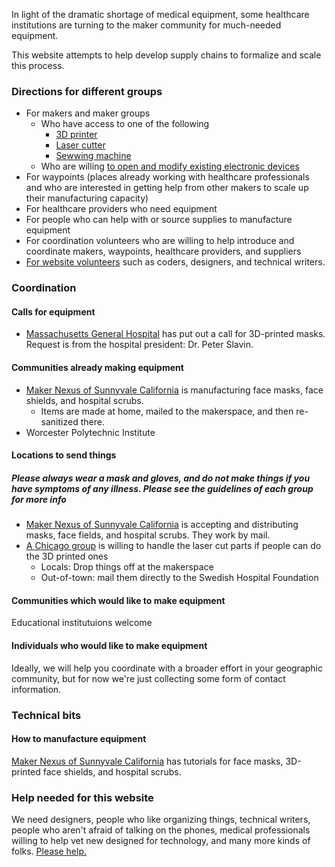 In light of the dramatic shortage of medical equipment, some healthcare institutions are turning to the maker community for much-needed equipment.

This website attempts to help develop supply chains to formalize and scale this process.

### Directions for different groups

- For makers and maker groups
  - Who have access to one of the following
    - [3D printer](equipment/printables.md)
    - [Laser cutter](equipment/cuttables.md)
    - [Sewwing machine](quipment/sewwables.md)
  - Who are willing [to open and modify existing electronic devices](equipment/hackables.md)
- For waypoints (places already working with healthcare professionals and who are interested in getting help from other makers to scale up their manufacturing capacity)
- For healthcare providers who need equipment
- For people who can help with or source supplies to manufacture equipment
- For coordination volunteers who are willing to help introduce and coordinate makers, waypoints, healthcare providers, and suppliers
- [For website volunteers](readme.html) such as coders, designers, and technical writers.

### Coordination

#### Calls for equipment

- [Massachusetts General Hospital](https://www.nbcboston.com/news/coronavirus/mgh-desperately-needs-supplies-president-says/2094292/) has put out a call for 3D-printed masks. Request is from the hospital president: Dr. Peter Slavin.

#### Communities already making equipment

- [Maker Nexus of Sunnyvale California](http://makernexuswiki.com/index.php?title=MN_COVID_Response) is manufacturing face masks, face shields, and hospital scrubs.
  - Items are made at home, mailed to the makerspace, and then re-sanitized there.
- Worcester Polytechnic Institute

#### Locations to send things

##### Please always wear a mask and gloves, and do not make things if you have symptoms of any illness. Please see the guidelines of each group for more info

- [Maker Nexus of Sunnyvale California](http://makernexuswiki.com/index.php?title=MN_COVID_Response) is accepting and distributing masks, face fields, and hospital scrubs. They work by mail.
- [A Chicago group](https://www.facebook.com/groups/512046289743405/about/) is willing to handle the laser cut parts if people can do the 3D printed ones
  - Locals: Drop things off at the makerspace
  - Out-of-town: mail them directly to the Swedish Hospital Foundation

#### Communities which would like to make equipment

Educational institutuions welcome

#### Individuals who would like to make equipment

Ideally, we will help you coordinate with a broader effort in your geographic community, but for now we're just collecting some form of contact information.

### Technical bits

#### How to manufacture equipment

[Maker Nexus of Sunnyvale California](http://makernexuswiki.com/index.php?title=MN_COVID_Response) has tutorials for face masks, 3D-printed face shields, and hospital scrubs.

### Help needed for this website

We need designers, people who like organizing things, technical writers, people who aren't afraid of talking on the phones, medical professionals willing to help vet new designed for technology, and many more kinds of folks. [Please help.](readme.md)

